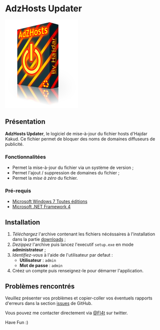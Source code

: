 # AdzHosts Updater

![AdzHosts Updater icon](https://github.com/Fl4t/AdzHosts/raw/master/files/adzLogo.png)

## Présentation

**AdzHosts Updater**, le logiciel de mise-à-jour du fichier hosts d'Hajdar Kakud. Ce fichier permet de bloquer des noms de domaines diffuseurs de publicité.

### Fonctionnalitées

* Permet la mise-à-jour du fichier via un système de version ;
* Permet l'ajout / suppression de domaines du fichier ;
* Permet la *mise à zéro* du fichier.

### Pré-requis

* [Microsoft Windows 7 Toutes éditions](http://windows.microsoft.com/en-US/windows7/products/home)
* [Microsoft .NET Framework 4](https://www.microsoft.com/en-us/download/details.aspx?id=17851)

## Installation

1. *Téléchargez* l'archive contenant les fichiers nécéssaires à l'installation dans la partie [downloads](https://github.com/Fl4t/AdzHosts/downloads) ;
2. *Dezippez* l'archive puis lancez l'executif `setup.exe` en mode **administrateur** ;
3. *Identifiez-vous* à l'aide de l'utilisateur par defaut :
	* **Utilisateur** : `admin`
	* **Mot de passe** : `admin`
4. Créez un compte puis renseignez-le pour démarrer l'application.

## Problèmes rencontrés

Veuillez présenter vos problèmes et copier-coller vos éventuels rapports d'erreurs dans la section [issues](https://github.com/Fl4t/AdzHosts/issues) de GitHub.

Vous pouvez me contacter directement via [@Fl4t](https://twitter.com/#!/Fl4t) sur twitter.

Have Fun :)

